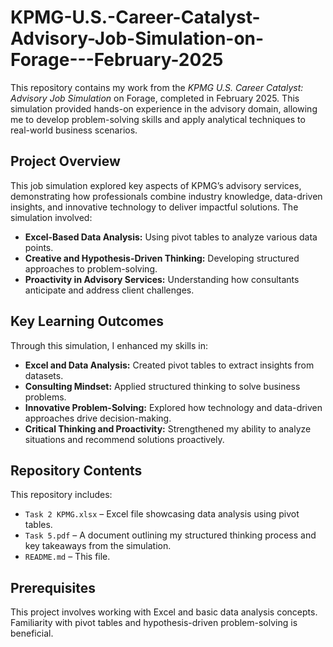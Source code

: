 # KPMG-U.S.-Career-Catalyst-Advisory-Job-Simulation-on-Forage---February-2025

This repository contains my work from the *KPMG U.S. Career Catalyst: Advisory Job Simulation* on Forage, completed in February 2025. This simulation provided hands-on experience in the advisory domain, allowing me to develop problem-solving skills and apply analytical techniques to real-world business scenarios.

## Project Overview

This job simulation explored key aspects of KPMG’s advisory services, demonstrating how professionals combine industry knowledge, data-driven insights, and innovative technology to deliver impactful solutions. The simulation involved:

- **Excel-Based Data Analysis:** Using pivot tables to analyze various data points.
- **Creative and Hypothesis-Driven Thinking:** Developing structured approaches to problem-solving.
- **Proactivity in Advisory Services:** Understanding how consultants anticipate and address client challenges.

## Key Learning Outcomes

Through this simulation, I enhanced my skills in:

- **Excel and Data Analysis:** Created pivot tables to extract insights from datasets.
- **Consulting Mindset:** Applied structured thinking to solve business problems.
- **Innovative Problem-Solving:** Explored how technology and data-driven approaches drive decision-making.
- **Critical Thinking and Proactivity:** Strengthened my ability to analyze situations and recommend solutions proactively.

## Repository Contents

This repository includes:

- `Task 2 KPMG.xlsx` – Excel file showcasing data analysis using pivot tables.
- `Task 5.pdf` – A document outlining my structured thinking process and key takeaways from the simulation.
- `README.md` – This file.

## Prerequisites

This project involves working with Excel and basic data analysis concepts. Familiarity with pivot tables and hypothesis-driven problem-solving is beneficial.
